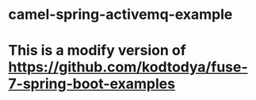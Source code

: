 # camel-spring-activemq-example

# This is a modify version of https://github.com/kodtodya/fuse-7-spring-boot-examples
